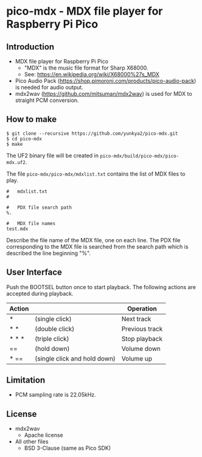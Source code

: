 # pico-mdx - MDX file player for Raspberry Pi Pico

## Introduction

- MDX file player for Raspberry Pi Pico
  - "MDX" is the music file format for Sharp X68000.
  - See: https://en.wikipedia.org/wiki/X68000%27s_MDX
- Pico Audio Pack (https://shop.pimoroni.com/products/pico-audio-pack) is needed for audio output.
- mdx2wav (https://github.com/mitsuman/mdx2wav) is used for MDX to straight PCM conversion.

## How to make

```
$ git clone --recursive https://github.com/yunkya2/pico-mdx.git
$ cd pico-mdx
$ make
```

The UF2 binary file will be created in `pico-mdx/build/pico-mdx/pico-mdx.uf2`. 

The file `pico-mdx/pico-mdx/mdxlist.txt` contains the list of MDX files to play.

```
#   mdxlist.txt
#

#   PDX file search path
%.

#   MDX file names
test.mdx
```

Describe the file name of the MDX file, one on each line.
The PDX file corresponding to the MDX file is searched from the search path which is described the line beginning "%".

## User Interface

Push the BOOTSEL button once to start playback.
The following actions are accepted during playback.

| Action |               | Operation      |
|--------|---------------|----------------|
| *     | (single click) | Next track     |
| * *   | (double click) | Previous track |
| * * * | (triple click) | Stop playback  |
| ==    | (hold down)    | Volume down    |
| * ==  | (single click and hold down) | Volume up |

## Limitation

- PCM sampling rate is 22.05kHz.

## License

- mdx2wav
  - Apache license
- All other files
  - BSD 3-Clause (same as Pico SDK)
